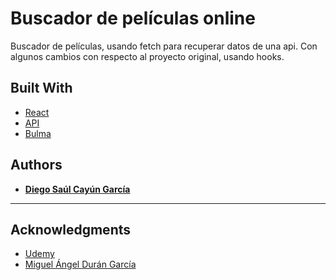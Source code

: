 # Buscador de películas online
Buscador de películas, usando fetch para recuperar datos de una api.
Con algunos cambios con respecto al proyecto original, usando hooks.

   
## Built With

* [React](https://es.reactjs.org/)
* [API ]()
* [Bulma](https://bulma.io/)


## Authors

* [**Diego Saúl Cayún García**](https://www.linkedin.com/in/diego-saul-cayun-garcia/) 


---

## Acknowledgments

* [Udemy](https://www.udemy.com/course/aprendiendo-react/)
* [Miguel Ángel Durán García](https://www.linkedin.com/in/midudev/)